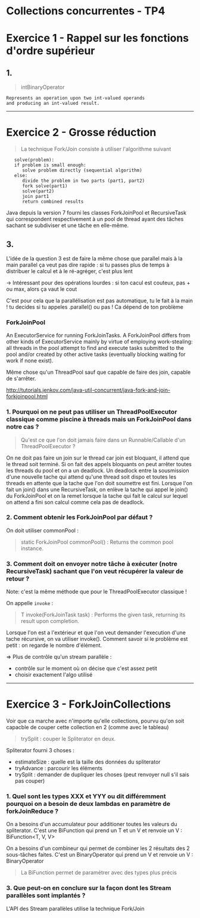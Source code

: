 Collections concurrentes - TP4
========================================================================

# Exercice 1 - Rappel sur les fonctions d'ordre supérieur

## 1.

> intBinaryOperator
```
Represents an operation upon two int-valued operands 
and producing an int-valued result.
```

-----------------------------------------------------------------------------

# Exercice 2 - Grosse réduction

> La technique Fork/Join consiste à utiliser l'algorithme suivant

```
   solve(problem):
   if problem is small enough:
      solve problem directly (sequential algorithm)
   else:
      divide the problem in two parts (part1, part2)
      fork solve(part1)
      solve(part2)
      join part1
      return combined results
 ```

Java depuis la version 7 fourni les classes ForkJoinPool et RecursiveTask 
qui correspondent respectivement à un pool de thread ayant des tâches 
sachant se subdiviser et une tâche en elle-même. 

## 3.

L'idée de la question 3 est de faire la même chose que parallel mais à la main
parallel ça veut pas dire rapide : 
si tu passes plus de temps à distribuer le calcul et à le ré-agréger, c'est plus lent

-> Intéressant pour des opérations lourdes : si ton cacul est couteux, pas + ou max, alors ça vaut le cout

C'est pour cela que la parallélisation est pas automatique, tu le fait à la main !
tu decides si tu appeles .parallel() ou pas ! Ca dépend de ton problème

### ForkJoinPool

An ExecutorService for running ForkJoinTasks. 
A ForkJoinPool differs from other kinds of ExecutorService mainly by virtue of employing work-stealing: 
all threads in the pool attempt to find and execute tasks submitted to the pool 
and/or created by other active tasks (eventually blocking waiting for work if none exist).

Même chose qu'un ThreadPool sauf que capable de faire des join, capable de s'arrêter.

http://tutorials.jenkov.com/java-util-concurrent/java-fork-and-join-forkjoinpool.html

### 1. Pourquoi on ne peut pas utiliser un ThreadPoolExecutor classique comme piscine à threads mais un ForkJoinPool dans notre cas ?
> Qu'est ce que l'on doit jamais faire dans un Runnable/Callable d'un ThreadPoolExecutor ?

On ne doit pas faire un join sur le thread car join est bloquant, 
il attend que le thread soit terminé.
Si on fait des appels bloquants on peut arrêter toutes les threads du pool 
et on a un deadlock.
Un deadlock entre la sousmission d'une nouvelle tache qui attend qu'une thread soit dispo 
et toutes les threads en attente que la tache que l'on doit soumettre est fini.
Lorsque l'on fait un join() dans une RecursiveTask, on enlève la tache qui appel le join() 
du ForkJoinPool et on la remet lorsque la tache qui fait le calcul sur lequel on attend 
a fini son calcul comme cela pas de deadlock.

### 2. Comment obtenir les ForkJoinPool par défaut ?

On doit utiliser commonPool :
> static ForkJoinPool commonPool() : Returns the common pool instance.

### 3. Comment doit on envoyer notre tâche à exécuter (notre RecursiveTask) sachant que l'on veut récupérer la valeur de retour ?
Note: c'est la même méthode que pour le ThreadPoolExecutor classique ! 

On appelle `invoke` :
> <T> T invoke​(ForkJoinTask<T> task) : Performs the given task, returning its result upon completion.

Lorsque l'on est a l'extérieur et que l'on veut demander l'execution d'une tache récursive, on va utiliser invoke().
Comment savoir si le problème est petit : on regarde le nombre d'élément.

=> Plus de contrôle qu'un stream parallèle :
- contrôle sur le moment où on décise que c'est assez petit
- choisir exactement l'algo utilisé


--------------------------------------------------

# Exercice 3 - ForkJoinCollections 

Voir que ca marche avec n'importe qu'elle collections, pourvu qu'on soit capacble de couper cette 
collection en 2 (comme avec le tableau)
 
 > trySplit : couper le Spliterator en deux.
 
 Spliterator fourni 3 choses : 
 - estimateSize : quelle est la taille des données du spliterator
 - tryAdvance : parcourir les éléments
 - trySplit : demander de dupliquer les choses (peut renvoyer null s'il sais pas couper)
 
 
### 1. Quel sont les types XXX et YYY ou dit différemment pourquoi on a besoin de deux lambdas en paramètre de forkJoinReduce ? 

On a besoins d'un accumulateur pour additioner toutes les valeurs du spliterator.
C'est une BiFunction qui prend un T et un V et renvoie un V : BiFunction<T, V, V>

On a besoins d'un combineur qui permet de combiner les 2 résultats des 2 sous-tâches faites.
C'est un BinaryOperator qui prend un V et renvoie un V : BinaryOperator<V>

> La BiFunction permet de paramétrer avec des types plus précis

 ### 3. Que peut-on en conclure sur la façon dont les Stream parallèles sont implantés ? 

 L'API des Stream parallèles utilise la technique Fork/Join















